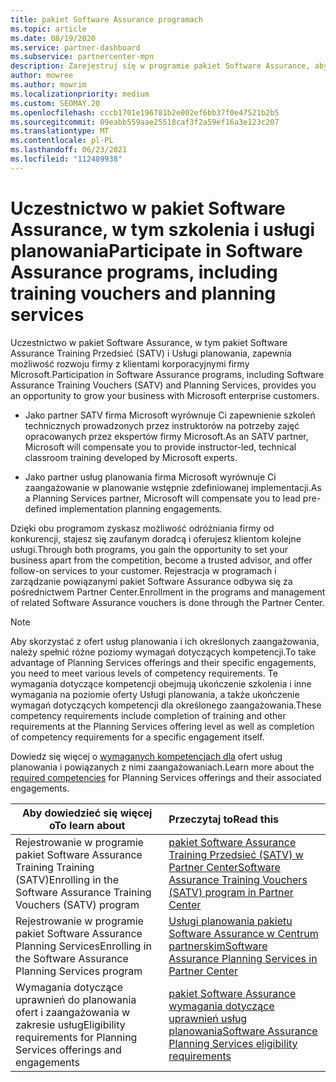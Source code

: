 ```yaml
---
title: pakiet Software Assurance programach
ms.topic: article
ms.date: 08/19/2020
ms.service: partner-dashboard
ms.subservice: partnercenter-mpn
description: Zarejestruj się w programie pakiet Software Assurance, aby tworzyć firmy i uzyskać kompensatę dostarczania szkoleń i planowania klientom korporacyjnym.
author: mowree
ms.author: mowrim
ms.localizationpriority: medium
ms.custom: SEOMAY.20
ms.openlocfilehash: cccb1701e196781b2e002ef6bb37f0e47521b2b5
ms.sourcegitcommit: 09eabb559aae25518caf3f2a59ef16a3e123c207
ms.translationtype: MT
ms.contentlocale: pl-PL
ms.lasthandoff: 06/23/2021
ms.locfileid: "112489938"
---
```

# <a name="participate-in-software-assurance-programs-including-training-vouchers-and-planning-services"></a><span data-ttu-id="50f25-103">Uczestnictwo w pakiet Software Assurance, w tym szkolenia i usługi planowania</span><span class="sxs-lookup"><span data-stu-id="50f25-103">Participate in Software Assurance programs, including training vouchers and planning services</span></span>

<span data-ttu-id="50f25-104">Uczestnictwo w pakiet Software Assurance, w tym pakiet Software Assurance Training Przedsieć (SATV) i Usługi planowania, zapewnia możliwość rozwoju firmy z klientami korporacyjnymi firmy Microsoft.</span><span class="sxs-lookup"><span data-stu-id="50f25-104">Participation in Software Assurance programs, including Software Assurance Training Vouchers (SATV) and Planning Services, provides you an opportunity to grow your business with Microsoft enterprise customers.</span></span> 

- <span data-ttu-id="50f25-105">Jako partner SATV firma Microsoft wyrównuje Ci zapewnienie szkoleń technicznych prowadzonych przez instruktorów na potrzeby zajęć opracowanych przez ekspertów firmy Microsoft.</span><span class="sxs-lookup"><span data-stu-id="50f25-105">As an SATV partner, Microsoft will compensate you to provide instructor-led, technical classroom training developed by Microsoft experts.</span></span> 

- <span data-ttu-id="50f25-106">Jako partner usług planowania firma Microsoft wyrównuje Ci zaangażowanie w planowanie wstępnie zdefiniowanej implementacji.</span><span class="sxs-lookup"><span data-stu-id="50f25-106">As a Planning Services partner, Microsoft will compensate you to lead pre-defined implementation planning engagements.</span></span> 

<span data-ttu-id="50f25-107">Dzięki obu programom zyskasz możliwość odróżniania firmy od konkurencji, stajesz się zaufanym doradcą i oferujesz klientom kolejne usługi.</span><span class="sxs-lookup"><span data-stu-id="50f25-107">Through both programs, you gain the opportunity to set your business apart from the competition, become a trusted advisor, and offer follow-on services to your customer.</span></span> <span data-ttu-id="50f25-108">Rejestracja w programach i zarządzanie powiązanymi pakiet Software Assurance odbywa się za pośrednictwem Partner Center.</span><span class="sxs-lookup"><span data-stu-id="50f25-108">Enrollment in the programs and management of related Software Assurance vouchers is done through the Partner Center.</span></span>

> [!NOTE]
> <span data-ttu-id="50f25-109">Aby skorzystać z ofert usług planowania i ich określonych zaangażowania, należy spełnić różne poziomy wymagań dotyczących kompetencji.</span><span class="sxs-lookup"><span data-stu-id="50f25-109">To take advantage of Planning Services offerings and their specific engagements, you need to meet various levels of competency requirements.</span></span> <span data-ttu-id="50f25-110">Te wymagania dotyczące kompetencji obejmują ukończenie szkolenia i inne wymagania na poziomie oferty Usługi planowania, a także ukończenie wymagań dotyczących kompetencji dla określonego zaangażowania.</span><span class="sxs-lookup"><span data-stu-id="50f25-110">These competency requirements include completion of training and other requirements at the Planning Services offering level as well as completion of competency requirements for a specific engagement itself.</span></span>  
>
> <span data-ttu-id="50f25-111">Dowiedz się więcej o [wymaganych kompetencjach dla](software-assurance-dps-requirements.md) ofert usług planowania i powiązanych z nimi zaangażowaniach.</span><span class="sxs-lookup"><span data-stu-id="50f25-111">Learn more about the [required competencies](software-assurance-dps-requirements.md) for Planning Services offerings and their associated engagements.</span></span>


|<span data-ttu-id="50f25-112">**Aby dowiedzieć się więcej o**</span><span class="sxs-lookup"><span data-stu-id="50f25-112">**To learn about**</span></span>   |<span data-ttu-id="50f25-113">**Przeczytaj to**</span><span class="sxs-lookup"><span data-stu-id="50f25-113">**Read this**</span></span>   |
|--------------------------|:------------------|
|<span data-ttu-id="50f25-114">Rejestrowanie w programie pakiet Software Assurance Training Training (SATV)</span><span class="sxs-lookup"><span data-stu-id="50f25-114">Enrolling in the Software Assurance Training Vouchers (SATV) program</span></span>  | [<span data-ttu-id="50f25-115">pakiet Software Assurance Training Przedsieć (SATV) w Partner Center</span><span class="sxs-lookup"><span data-stu-id="50f25-115">Software Assurance Training Vouchers (SATV) program in Partner Center</span></span>](software-assurance-satv.md)|
|<span data-ttu-id="50f25-116">Rejestrowanie w programie pakiet Software Assurance Planning Services</span><span class="sxs-lookup"><span data-stu-id="50f25-116">Enrolling in the Software Assurance Planning Services program</span></span> | [<span data-ttu-id="50f25-117">Usługi planowania pakietu Software Assurance w Centrum partnerskim</span><span class="sxs-lookup"><span data-stu-id="50f25-117">Software Assurance Planning Services in Partner Center</span></span>](software-assurance-dps.md) |
|<span data-ttu-id="50f25-118">Wymagania dotyczące uprawnień do planowania ofert i zaangażowania w zakresie usług</span><span class="sxs-lookup"><span data-stu-id="50f25-118">Eligibility requirements for Planning Services offerings and engagements</span></span>  | [<span data-ttu-id="50f25-119">pakiet Software Assurance wymagania dotyczące uprawnień usług planowania</span><span class="sxs-lookup"><span data-stu-id="50f25-119">Software Assurance Planning Services eligibility requirements</span></span>](software-assurance-dps-requirements.md)  |